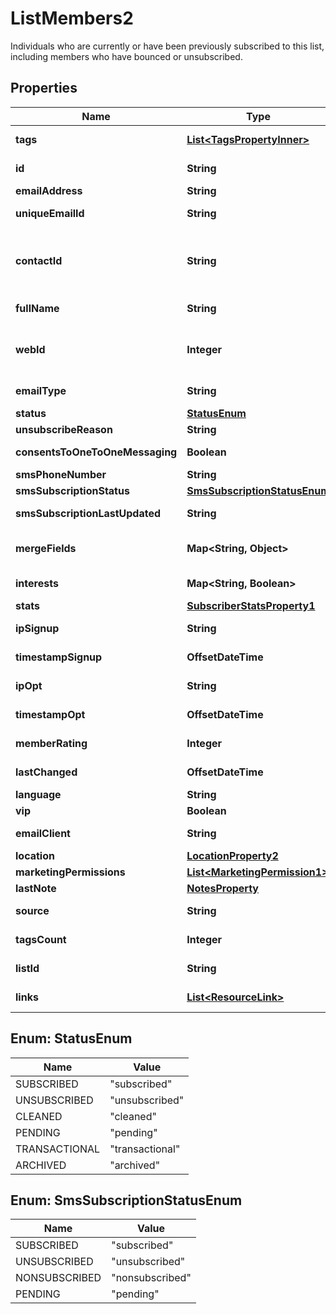 

# ListMembers2

Individuals who are currently or have been previously subscribed to this list, including members who have bounced or unsubscribed.

## Properties

| Name | Type | Description | Notes |
|------------ | ------------- | ------------- | -------------|
|**tags** | [**List&lt;TagsPropertyInner&gt;**](TagsPropertyInner.md) | Returns up to 50 tags applied to this member. To retrieve all tags see [Member Tags](https://mailchimp.com/developer/marketing/api/list-member-tags/). |  [optional] |
|**id** | **String** | The MD5 hash of the lowercase version of the list member&#39;s email address. |  [optional] [readonly] |
|**emailAddress** | **String** | Email address for a subscriber. |  [optional] |
|**uniqueEmailId** | **String** | An identifier for the address across all of Mailchimp. |  [optional] [readonly] |
|**contactId** | **String** | As Mailchimp evolves beyond email, you may eventually have contacts without email addresses. While the &#x60;id&#x60; is the MD5 hash of their email address, this &#x60;contact_id&#x60; is agnostic of contact’s inclusion of an email address. |  [optional] [readonly] |
|**fullName** | **String** | The contact&#39;s full name. |  [optional] [readonly] |
|**webId** | **Integer** | The ID used in the Mailchimp web application. View this member in your Mailchimp account at &#x60;https://{dc}.admin.mailchimp.com/lists/members/view?id&#x3D;{web_id}&#x60;. |  [optional] [readonly] |
|**emailType** | **String** | Type of email this member asked to get (&#39;html&#39; or &#39;text&#39;). |  [optional] |
|**status** | [**StatusEnum**](#StatusEnum) | Subscriber&#39;s current status. |  [optional] |
|**unsubscribeReason** | **String** | A subscriber&#39;s reason for unsubscribing. |  [optional] |
|**consentsToOneToOneMessaging** | **Boolean** | Indicates whether a contact consents to 1:1 messaging. |  [optional] [readonly] |
|**smsPhoneNumber** | **String** | A US phone number for SMS contact. |  [optional] |
|**smsSubscriptionStatus** | [**SmsSubscriptionStatusEnum**](#SmsSubscriptionStatusEnum) | The status of an SMS subscription. |  [optional] |
|**smsSubscriptionLastUpdated** | **String** | The datetime when the SMS subscription was last updated |  [optional] |
|**mergeFields** | **Map&lt;String, Object&gt;** | A dictionary of merge fields where the keys are the merge tags. See the [Merge Fields documentation](https://mailchimp.com/developer/marketing/docs/merge-fields/#structure) for more about the structure. |  [optional] |
|**interests** | **Map&lt;String, Boolean&gt;** | The key of this object&#39;s properties is the ID of the interest in question. |  [optional] |
|**stats** | [**SubscriberStatsProperty1**](SubscriberStatsProperty1.md) |  |  [optional] |
|**ipSignup** | **String** | IP address the subscriber signed up from. |  [optional] [readonly] |
|**timestampSignup** | **OffsetDateTime** | The date and time the subscriber signed up for the list in ISO 8601 format. |  [optional] [readonly] |
|**ipOpt** | **String** | The IP address the subscriber used to confirm their opt-in status. |  [optional] [readonly] |
|**timestampOpt** | **OffsetDateTime** | The date and time the subscriber confirmed their opt-in status in ISO 8601 format. |  [optional] [readonly] |
|**memberRating** | **Integer** | Star rating for this member, between 1 and 5. |  [optional] [readonly] |
|**lastChanged** | **OffsetDateTime** | The date and time the member&#39;s info was last changed in ISO 8601 format. |  [optional] [readonly] |
|**language** | **String** | If set/detected, the [subscriber&#39;s language](https://mailchimp.com/help/view-and-edit-contact-languages/). |  [optional] |
|**vip** | **Boolean** | [VIP status](https://mailchimp.com/help/designate-and-send-to-vip-contacts/) for subscriber. |  [optional] |
|**emailClient** | **String** | The list member&#39;s email client. |  [optional] [readonly] |
|**location** | [**LocationProperty2**](LocationProperty2.md) |  |  [optional] |
|**marketingPermissions** | [**List&lt;MarketingPermission1&gt;**](MarketingPermission1.md) | The marketing permissions for the subscriber. |  [optional] |
|**lastNote** | [**NotesProperty**](NotesProperty.md) |  |  [optional] |
|**source** | **String** | The source from which the subscriber was added to this list. |  [optional] [readonly] |
|**tagsCount** | **Integer** | The number of tags applied to this member. |  [optional] [readonly] |
|**listId** | **String** | The list id. |  [optional] [readonly] |
|**links** | [**List&lt;ResourceLink&gt;**](ResourceLink.md) | A list of link types and descriptions for the API schema documents. |  [optional] [readonly] |



## Enum: StatusEnum

| Name | Value |
|---- | -----|
| SUBSCRIBED | &quot;subscribed&quot; |
| UNSUBSCRIBED | &quot;unsubscribed&quot; |
| CLEANED | &quot;cleaned&quot; |
| PENDING | &quot;pending&quot; |
| TRANSACTIONAL | &quot;transactional&quot; |
| ARCHIVED | &quot;archived&quot; |



## Enum: SmsSubscriptionStatusEnum

| Name | Value |
|---- | -----|
| SUBSCRIBED | &quot;subscribed&quot; |
| UNSUBSCRIBED | &quot;unsubscribed&quot; |
| NONSUBSCRIBED | &quot;nonsubscribed&quot; |
| PENDING | &quot;pending&quot; |



